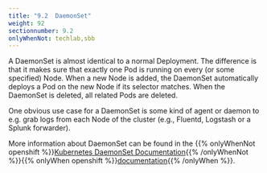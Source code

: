 ```yaml
---
title: "9.2  DaemonSet"
weight: 92
sectionnumber: 9.2
onlyWhenNot: techlab,sbb
---
```


A DaemonSet is almost identical to a normal Deployment. The difference is that it makes sure that exactly one Pod is running on every (or some specified) Node. When a new Node is added, the DaemonSet automatically deploys a Pod on the new Node if its selector matches.
When the DaemonSet is deleted, all related Pods are deleted.

One obvious use case for a DaemonSet is some kind of agent or daemon to e.g. grab logs from each Node of the cluster (e.g., Fluentd, Logstash or a Splunk forwarder).

More information about DaemonSet can be found in the {{% onlyWhenNot openshift %}}[Kubernetes DaemonSet Documentation](https://kubernetes.io/docs/concepts/workloads/controllers/daemonset/){{% /onlyWhenNot %}}{{% onlyWhen openshift %}}[documentation](https://docs.openshift.com/container-platform/latest/nodes/jobs/nodes-pods-daemonsets.html){{% /onlyWhen %}}.
